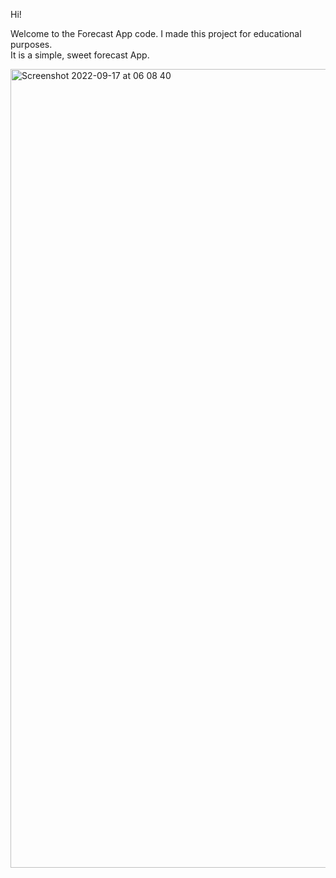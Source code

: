 Hi! 

Welcome to the Forecast App code. 
I made this project for educational purposes. <br>
It is a simple, sweet forecast App. 



<img width="1278" alt="Screenshot 2022-09-17 at 06 08 40" src="https://user-images.githubusercontent.com/93245847/190839935-5340326a-bde2-4664-9476-834f88346125.png">


